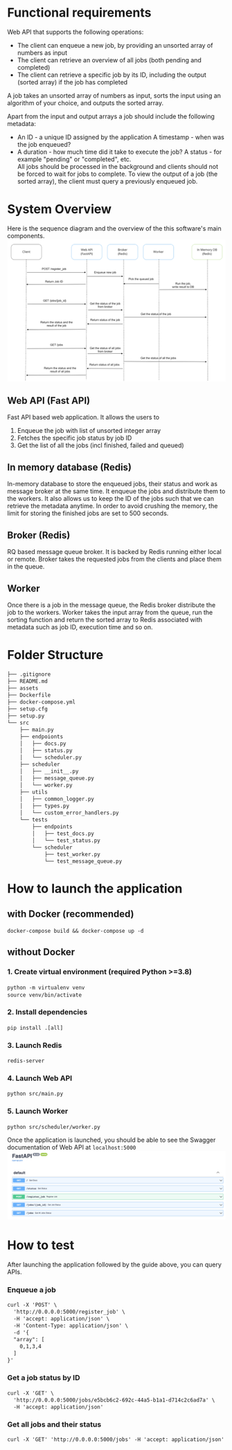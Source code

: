 # Functional requirements
Web API that supports the following operations:
- The client can enqueue a new job, by providing an unsorted array of numbers as input
- The client can retrieve an overview of all jobs (both pending and completed)
- The client can retrieve a specific job by its ID, including the output (sorted array) if the job has completed  

A job takes an unsorted array of numbers as input, sorts the input using an algorithm of your choice, and outputs the sorted array.  

Apart from the input and output arrays a job should include the following metadata:
- An ID - a unique ID assigned by the application A timestamp - when was the job enqueued?
- A duration - how much time did it take to execute the job? A status - for example "pending" or "completed", etc.  
All jobs should be processed in the background and clients should not be forced to wait for jobs to complete.
To view the output of a job (the sorted array), the client must query a previously enqueued job.

# System Overview
Here is the sequence diagram and the overview of the this software's main components.
![alt text](assets/sequence_diagram.png "Sequence")

## Web API (Fast API)
Fast API based web application. It allows the users to 
1. Enqueue the job with list of unsorted integer array
2. Fetches the specific job status by job ID
3. Get the list of all the jobs (incl finished, failed and queued)

## In memory database (Redis)
In-memory database to store the enqueued jobs, their status and work as message broker at the same time.
It enqueue the jobs and distribute them to the workers. It also allows us to keep the ID of the jobs such that we can retrieve the metadata anytime.
In order to avoid crushing the memory, the limit for storing the finished jobs are set to 500 seconds.

## Broker (Redis)
RQ based message queue broker. It is backed by Redis running either local or remote.
Broker takes the requested jobs from the clients and place them in the queue.

## Worker
Once there is a job in the message queue, the Redis broker distribute the job to the workers.
Worker takes the input array from the queue, run the sorting function and return the sorted array to Redis associated with metadata such as job ID, execution time and so on.

# Folder Structure
```
├── .gitignore
├── README.md
├── assets
├── Dockerfile
├── docker-compose.yml
├── setup.cfg
├── setup.py
└── src
    ├── main.py
    ├── endpoionts
    │   ├── docs.py
    │   ├── status.py
    │   └── scheduler.py
    ├── scheduler
    │   ├── __init__.py
    │   ├── message_queue.py
    │   └── worker.py
    ├── utils
    │   ├── common_logger.py
    │   ├── types.py
    │   └── custom_error_handlers.py
    └── tests
        ├── endpoints
        │   ├── test_docs.py   
        │   └── test_status.py
        └── scheduler
            ├── test_worker.py   
            └── test_message_queue.py
```

# How to launch the application
## with Docker (recommended)
```
docker-compose build && docker-compose up -d
```

## without Docker
### 1. Create virtual environment (required Python >=3.8)
`python -m virtualenv venv`  
`source venv/bin/activate`

### 2. Install dependencies
`pip install .[all]`

### 3. Launch Redis
`redis-server`

### 4. Launch Web API
`python src/main.py`

### 5. Launch Worker
`python src/scheduler/worker.py`

Once the application is launched, you should be able to see the Swagger documentation of Web API at `localhost:5000`
![alt text](assets/swagger.png "Swagger")


# How to test
After launching the application followed by the guide above, you can query APIs.
### Enqueue a job
```
curl -X 'POST' \
  'http://0.0.0.0:5000/register_job' \
  -H 'accept: application/json' \
  -H 'Content-Type: application/json' \
  -d '{
  "array": [
    0,1,3,4
  ]
}'
```

### Get a job status by ID
```
curl -X 'GET' \
  'http://0.0.0.0:5000/jobs/e5bcb6c2-692c-44a5-b1a1-d714c2c6ad7a' \
  -H 'accept: application/json'
```

### Get all jobs and their status
```
curl -X 'GET' 'http://0.0.0.0:5000/jobs' -H 'accept: application/json'
```